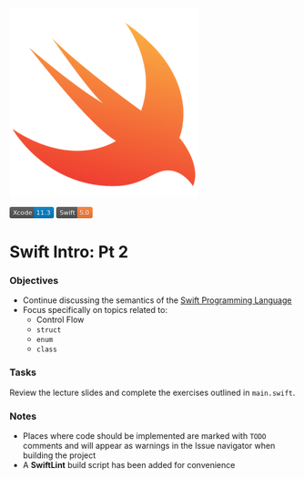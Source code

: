 ![icon](./Assets/icon.png)

![Xcode 11.3](./Assets/Xcode-11.3-blue.png)
![Swift 5.0](./Assets/Swift-5.0-orange.png)

# Swift Intro: Pt 2

### Objectives
- Continue discussing the semantics of the [Swift Programming Language](https://docs.swift.org/swift-book/)
- Focus specifically on topics related to:
    - Control Flow
    - `struct`
    - `enum`
    - `class`

### Tasks
Review the lecture slides and complete the exercises outlined in `main.swift`.

### Notes
* Places where code should be implemented are marked with `TODO` comments and will appear as warnings in the Issue navigator when building the project
* A __SwiftLint__ build script has been added for convenience
